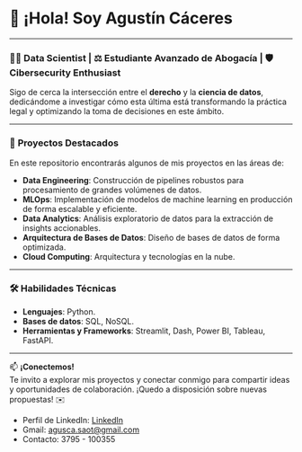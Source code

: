 # 👋 ¡Hola! Soy **Agustín Cáceres**

---

### 👨‍💻 **Data Scientist** | ⚖ **Estudiante Avanzado de Abogacía** | 🛡️ **Cibersecurity Enthusiast**

Sigo de cerca la intersección entre el **derecho** y la **ciencia de datos**, dedicándome a investigar cómo esta última está transformando la práctica legal y optimizando la toma de decisiones en este ámbito.

---

### 🚀 **Proyectos Destacados** 

En este repositorio encontrarás algunos de mis proyectos en las áreas de:

- **Data Engineering**: Construcción de pipelines robustos para procesamiento de grandes volúmenes de datos.
- **MLOps**: Implementación de modelos de machine learning en producción de forma escalable y eficiente.
- **Data Analytics**: Análisis exploratorio de datos para la extracción de insights accionables.
- **Arquitectura de Bases de Datos**: Diseño de bases de datos de forma optimizada.
- **Cloud Computing**: Arquitectura y tecnologías en la nube.

---

### 🛠️ **Habilidades Técnicas**

- **Lenguajes**: Python.
- **Bases de datos**: SQL, NoSQL.
- **Herramientas y Frameworks**: Streamlit, Dash, Power BI, Tableau, FastAPI.
---

📫 **¡Conectemos!**  
Te invito a explorar mis proyectos y conectar conmigo para compartir ideas y oportunidades de colaboración. ¡Quedo a disposición sobre nuevas propuestas! ✉️

- Perfil de LinkedIn: [LinkedIn](https://www.linkedin.com/in/agustincaceres9/?lipi=urn%3Ali%3Apage%3Ad_flagship3_profile_view_base%3B%2F%2F6LQWSmRC2TQu%2FqS%2BblMQ%3D%3D)
- Gmail: agusca.saot@gmail.com
- Contacto: 3795 - 100355
